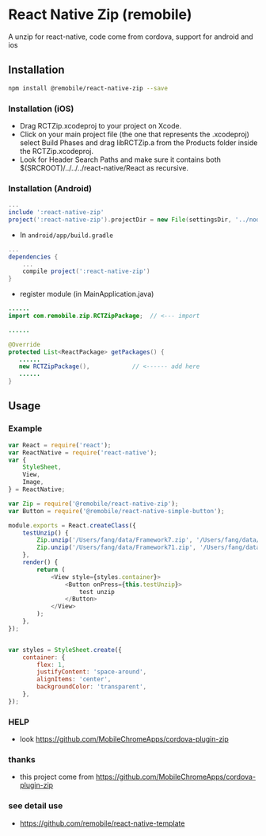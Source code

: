 # React Native Zip (remobile)
A unzip for react-native, code come from cordova, support for android and ios

## Installation
```sh
npm install @remobile/react-native-zip --save
```
### Installation (iOS)
* Drag RCTZip.xcodeproj to your project on Xcode.
* Click on your main project file (the one that represents the .xcodeproj) select Build Phases and drag libRCTZip.a from the Products folder inside the RCTZip.xcodeproj.
* Look for Header Search Paths and make sure it contains both $(SRCROOT)/../../../react-native/React as recursive.

### Installation (Android)
```gradle
...
include ':react-native-zip'
project(':react-native-zip').projectDir = new File(settingsDir, '../node_modules/@remobile/react-native-zip/android/RCTZip')
```

* In `android/app/build.gradle`

```gradle
...
dependencies {
    ...
    compile project(':react-native-zip')
}
```

* register module (in MainApplication.java)

```java
......
import com.remobile.zip.RCTZipPackage;  // <--- import

......

@Override
protected List<ReactPackage> getPackages() {
   ......
   new RCTZipPackage(),            // <------ add here
   ......
}

```

## Usage

### Example
```js
var React = require('react');
var ReactNative = require('react-native');
var {
    StyleSheet,
    View,
    Image,
} = ReactNative;

var Zip = require('@remobile/react-native-zip');
var Button = require('@remobile/react-native-simple-button');

module.exports = React.createClass({
    testUnzip() {
        Zip.unzip('/Users/fang/data/Framework7.zip', '/Users/fang/data/xx/', (z)=>{console.log(z)}, (z)=>{console.log(z)})
        Zip.unzip('/Users/fang/data/Framework71.zip', '/Users/fang/data/yy/', (z)=>{console.log(z)}, (z)=>{console.log(z)})
    },
    render() {
        return (
            <View style={styles.container}>
                <Button onPress={this.testUnzip}>
                    test unzip
                </Button>
            </View>
        );
    },
});


var styles = StyleSheet.create({
    container: {
        flex: 1,
        justifyContent: 'space-around',
        alignItems: 'center',
        backgroundColor: 'transparent',
    },
});
```

### HELP
* look https://github.com/MobileChromeApps/cordova-plugin-zip


### thanks
* this project come from https://github.com/MobileChromeApps/cordova-plugin-zip

### see detail use
* https://github.com/remobile/react-native-template
